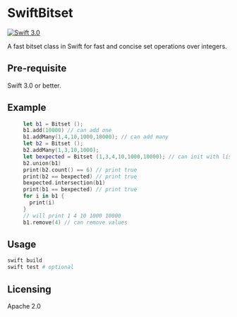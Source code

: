 # SwiftBitset

[![Swift 3.0](https://img.shields.io/badge/swift-3.0-orange.svg)](https://swift.org)


A fast bitset class in Swift for fast and concise set operations over integers.

## Pre-requisite

Swift 3.0 or better.

## Example

```swift
     let b1 = Bitset ();
     b1.add(10000) // can add one
     b1.addMany(1,4,10,1000,10000); // can add many
     let b2 = Bitset ();
     b2.addMany(1,3,10,1000);
     let bexpected = Bitset (1,3,4,10,1000,10000); // can init with list
     b2.union(b1)
     print(b2.count() == 6) // print true
     print(b2 == bexpected) // print true
     bexpected.intersection(b1)
     print(b1 == bexpected) // print true
     for i in b1 {
       print(i)
     }
     // will print 1 4 10 1000 10000
     b1.remove(4) // can remove values
```

## Usage

```bash
swift build
swift test # optional
```

## Licensing

Apache 2.0
